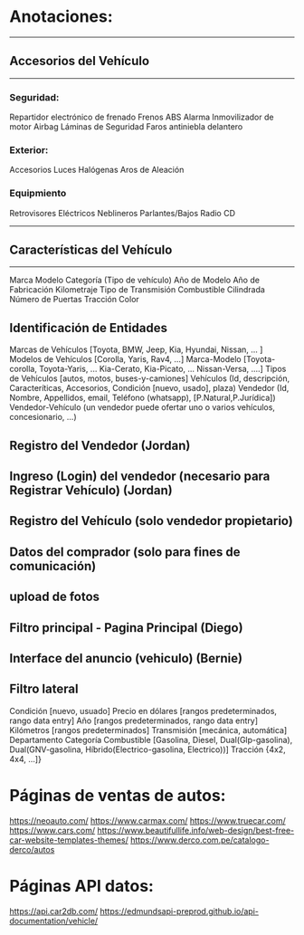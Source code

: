 # Anotaciones:
------------------------------
## Accesorios del Vehículo
------------------------------

### Seguridad:
Repartidor electrónico de frenado
Frenos ABS
Alarma
Inmovilizador de motor
Airbag
Láminas de Seguridad
Faros antiniebla delantero

### Exterior:
Accesorios
Luces Halógenas
Aros de Aleación

### Equipmiento
Retrovisores Eléctricos
Neblineros
Parlantes/Bajos
Radio CD

------------------------------
## Características del Vehículo
------------------------------
Marca
Modelo
Categoría (Tipo de vehículo)
Año de Modelo
Año de Fabricación
Kilometraje
Tipo de Transmisión
Combustible
Cilindrada
Número de Puertas
Tracción
Color

## Identificación de Entidades
Marcas de Vehículos [Toyota, BMW, Jeep, Kia, Hyundai, Nissan, ... ]
Modelos de Vehículos [Corolla, Yaris, Rav4, ...]
Marca-Modelo [Toyota-corolla, Toyota-Yaris, ... Kia-Cerato, Kia-Picato, ... Nissan-Versa, ....]
Tipos de Vehículos [autos, motos, buses-y-camiones]
Vehículos (Id, descripción, Caracteríticas, Accesorios, Condición [nuevo, usado], plaza)
Vendedor (Id, Nombre, Appellidos, email, Teléfono (whatsapp), [P.Natural,P.Jurídica])
Vendedor-Vehículo (un vendedor puede ofertar uno o varios vehículos, concesionario, ...)


## Registro del Vendedor    (Jordan)
## Ingreso (Login) del vendedor (necesario para Registrar Vehículo) (Jordan)
## Registro del Vehículo (solo vendedor propietario)
## Datos del comprador (solo para fines de comunicación)
## upload de fotos
## Filtro principal - Pagina Principal (Diego)
## Interface del anuncio (vehiculo) (Bernie)

## Filtro lateral
Condición [nuevo, usuado]
Precio en dólares [rangos predeterminados, rango data entry]
Año [rangos predeterminados, rango data entry]
Kilómetros [rangos predeterminados]
Transmisión [mecánica, automática]
Departamento
Categoría
Combustible [Gasolina, Diesel, Dual(Glp-gasolina), Dual(GNV-gasolina, Híbrido(Electrico-gasolina, Electrico))]
Tracción {4x2, 4x4, ...]}

# Páginas de ventas de autos:
https://neoauto.com/
https://www.carmax.com/
https://www.truecar.com/
https://www.cars.com/
https://www.beautifullife.info/web-design/best-free-car-website-templates-themes/
https://www.derco.com.pe/catalogo-derco/autos

# Páginas API datos:
https://api.car2db.com/
https://edmundsapi-preprod.github.io/api-documentation/vehicle/


